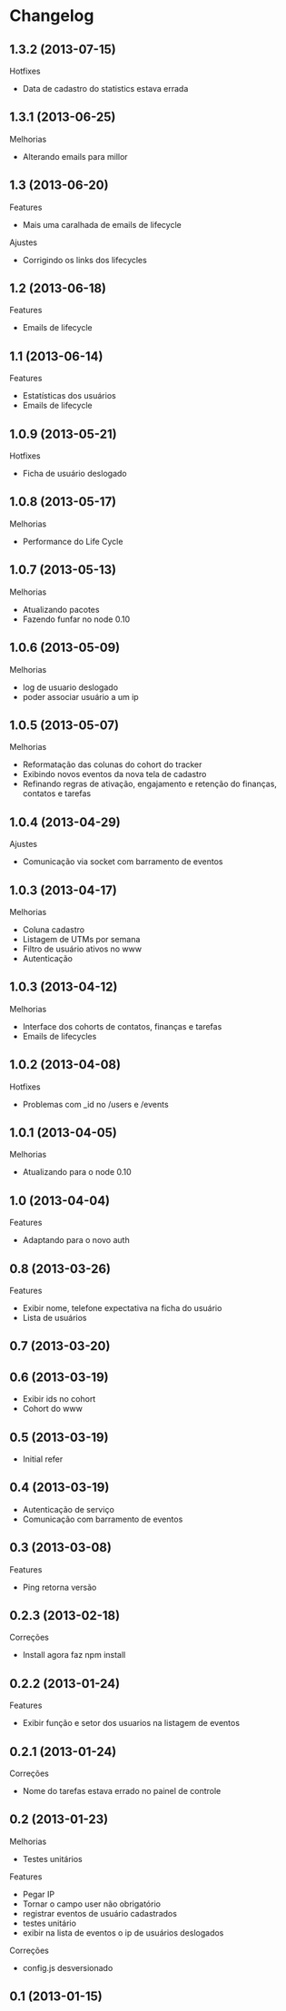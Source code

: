 Changelog
=========

## 1.3.2 (2013-07-15)

Hotfixes
- Data de cadastro do statistics estava errada

## 1.3.1 (2013-06-25)

Melhorias
- Alterando emails para millor

## 1.3 (2013-06-20)

Features
- Mais uma caralhada de emails de lifecycle

Ajustes
- Corrigindo os links dos lifecycles

## 1.2 (2013-06-18)

Features
- Emails de lifecycle

## 1.1 (2013-06-14)

Features
- Estatísticas dos usuários
- Emails de lifecycle

## 1.0.9 (2013-05-21)

Hotfixes
- Ficha de usuário deslogado

## 1.0.8 (2013-05-17)

Melhorias
- Performance do Life Cycle

## 1.0.7 (2013-05-13)

Melhorias
- Atualizando pacotes
- Fazendo funfar no node 0.10

## 1.0.6 (2013-05-09)

Melhorias
- log de usuario deslogado
- poder associar usuário a um ip

## 1.0.5 (2013-05-07)

Melhorias
- Reformatação das colunas do cohort do tracker
- Exibindo novos eventos da nova tela de cadastro
- Refinando regras de ativação, engajamento e retenção do finanças, contatos e tarefas

## 1.0.4 (2013-04-29)

Ajustes
- Comunicação via socket com barramento de eventos

## 1.0.3 (2013-04-17)

Melhorias
- Coluna cadastro
- Listagem de UTMs por semana
- Filtro de usuário ativos no www
- Autenticação

## 1.0.3 (2013-04-12)

Melhorias
- Interface dos cohorts de contatos, finanças e tarefas
- Emails de lifecycles

## 1.0.2 (2013-04-08)

Hotfixes
- Problemas com _id no /users e /events

## 1.0.1 (2013-04-05)

Melhorias
- Atualizando para o node 0.10

## 1.0 (2013-04-04)

Features
- Adaptando para o novo auth

## 0.8 (2013-03-26)

Features
- Exibir nome, telefone expectativa na ficha do usuário
- Lista de usuários

## 0.7 (2013-03-20)

## 0.6 (2013-03-19)
- Exibir ids no cohort
- Cohort do www

## 0.5 (2013-03-19)
- Initial refer

## 0.4 (2013-03-19)
- Autenticação de serviço
- Comunicação com barramento de eventos

## 0.3 (2013-03-08)

Features
- Ping retorna versão

## 0.2.3 (2013-02-18)

Correções
- Install agora faz npm install

## 0.2.2 (2013-01-24)

Features
- Exibir função e setor dos usuarios na listagem de eventos

## 0.2.1 (2013-01-24)

Correções
- Nome do tarefas estava errado no painel de controle

## 0.2 (2013-01-23)

Melhorias
- Testes unitários

Features
- Pegar IP
- Tornar o campo user não obrigatório
- registrar eventos de usuário cadastrados
- testes unitário
- exibir na lista de eventos o ip de usuários deslogados

Correções
- config.js desversionado

## 0.1 (2013-01-15)

